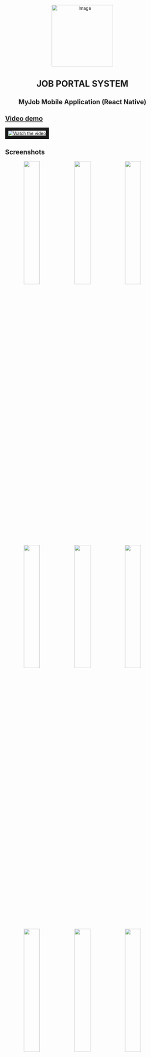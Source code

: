 <p align="center">
 <img src="https://github.com/BuiKhanhHuy/MyJobApp/assets/69914972/3ede98b7-68f6-4b6d-b3fd-85c74d225cfb" width="200"  alt="Image" />
</p>
<h1 align="center">JOB PORTAL SYSTEM</h1>
<h2 align="center">MyJob Mobile Application (React Native)</h2>

 
## [Video demo](https://www.youtube.com/watch?v=BsgL6au9uVU)
<a href="https://www.youtube.com/watch?v=BsgL6au9uVU" target="_blank">
 <img src="https://github.com/BuiKhanhHuy/MyJobApp/assets/69914972/c3a44465-c83e-4b9d-98bd-2b0ce75f825d" alt="Watch the video" border="10" />
</a>

## Screenshots
<p align="center">
<img src="https://github.com/BuiKhanhHuy/MyJobApp/assets/69914972/34062ccf-fd40-46cc-8358-01698ddca27c" width="32%"> 
<img src="https://github.com/BuiKhanhHuy/MyJobApp/assets/69914972/c4f799e0-695a-44a2-81dc-c1a0fc396a2b" width="32%"> 
<img src="https://github.com/BuiKhanhHuy/MyJobApp/assets/69914972/d22cfe9c-557d-4f61-88f2-30320a705c42" width="32%"> 
<img src="https://github.com/BuiKhanhHuy/MyJobApp/assets/69914972/1e480e34-56f8-4d4d-953e-ae9a31384bca" width="32%"> 
<img src="https://github.com/BuiKhanhHuy/MyJobApp/assets/69914972/2d26df06-7ebd-4469-87d9-332a3f08f70c" width="32%"> 
<img src="https://github.com/BuiKhanhHuy/MyJobApp/assets/69914972/fdddf1aa-673f-42c9-9d4e-3294728ab812" width="32%"> 
<img src="https://github.com/BuiKhanhHuy/MyJobApp/assets/69914972/2e4631c7-f178-499c-bcac-998383eccd98" width="32%"> 
<img src="https://github.com/BuiKhanhHuy/MyJobApp/assets/69914972/6b3bdb4a-9eef-43e5-b0b3-aa96d50eccd8" width="32%"> 
<img src="https://github.com/BuiKhanhHuy/MyJobApp/assets/69914972/56bd1527-dfbb-42d0-b47a-acc8aba00467" width="32%"> 
<img src="https://github.com/BuiKhanhHuy/MyJobApp/assets/69914972/5d81ec16-8ef6-4115-a3ac-dce9283d4f24" width="32%"> 
<img src="https://github.com/BuiKhanhHuy/MyJobApp/assets/69914972/f2f89408-24a8-4b00-a2bc-4640a7019cf2" width="32%"> 
<img src="https://github.com/BuiKhanhHuy/MyJobApp/assets/69914972/9c38eca7-f32b-4b10-b1b8-548ba31c731f" width="32%"> 
<img src="https://github.com/BuiKhanhHuy/MyJobApp/assets/69914972/93b623d4-e232-4a64-b55b-fd144bb6f2f0" width="32%"> 
<img src="https://github.com/BuiKhanhHuy/MyJobApp/assets/69914972/98607a0d-2c4f-4c4d-ab16-30d58f2dbd48" width="32%"> 
<img src="https://github.com/BuiKhanhHuy/MyJobApp/assets/69914972/b6c5b4f2-f5ef-4aea-b54e-53622dc1e793" width="32%"> 
<img src="https://github.com/BuiKhanhHuy/MyJobApp/assets/69914972/048d29c0-9bd9-4f42-a672-0936a652c014" width="32%"> 
<img src="https://github.com/BuiKhanhHuy/MyJobApp/assets/69914972/716ad7f2-5dcd-4375-8130-e3f538350f82" width="32%"> 
<img src="https://github.com/BuiKhanhHuy/MyJobApp/assets/69914972/eb526440-8d6b-4f9e-a0ed-50e4f883678e" width="32%"> 
<img src="https://github.com/BuiKhanhHuy/MyJobApp/assets/69914972/f7fa5588-8531-44e3-945c-35bb889ee3f4" width="32%"> 
</p>
## React and React Native version

* [react](https://github.com/facebook/react): 18.2.0
* [react-native](https://github.com/facebook/react-native): 0.71.1

## `Dependencies`
```bash
"@hookform/resolvers": "^2.9.11",
"@react-native-async-storage/async-storage": "^1.18.1",
"@react-native-clipboard/clipboard": "^1.11.2",
"@react-native-community/datetimepicker": "^7.0.1",
"@react-native-community/masked-view": "^0.1.11",
"@react-native-firebase/app": "^17.5.0",
"@react-native-firebase/firestore": "^17.5.0",
"@react-native-firebase/messaging": "^17.5.0",
"@react-native-google-signin/google-signin": "^9.0.2",
"@react-navigation/bottom-tabs": "^6.5.3",
"@react-navigation/elements": "^1.3.17",
"@react-navigation/native": "^6.1.2",
"@react-navigation/native-stack": "^6.9.8",
"@reduxjs/toolkit": "^1.9.3",
"@rneui/base": "^0.0.0-edge.2",
"@rneui/themed": "^0.0.0-edge.2",
"axios": "^1.3.4",
"dayjs": "^1.11.7",
"deprecated-react-native-prop-types": "^2.2.0",
"lodash": "^4.17.21",
"moment-timezone": "^0.5.43",
"native-base": "^3.4.25",
"query-string": "^8.1.0",
"react": "18.2.0",
"react-hook-form": "^7.42.1",
"react-moment": "^1.1.3",
"react-native": "0.71.1",
"react-native-actions-sheet": "^0.8.21",
"react-native-awesome-gallery": "^0.3.5",
"react-native-blob-util": "^0.17.3",
"react-native-collapsible": "^1.6.0",
"react-native-curved-bottom-bar": "^2.1.4",
"react-native-document-picker": "^8.2.0",
"react-native-element-dropdown": "^2.9.0",
"react-native-email-link": "^1.14.4",
"react-native-fast-image": "^8.6.3",
"react-native-fbsdk": "^3.0.0",
"react-native-file-viewer": "^2.1.5",
"react-native-fs": "^2.20.0",
"react-native-geolocation-service": "^5.3.1",
"react-native-gesture-handler": "^2.10.0",
"react-native-html-to-pdf": "^0.12.0",
"react-native-htmlview": "^0.16.0",
"react-native-image-crop-picker": "^0.39.0",
"react-native-ionicons": "^4.6.5",
"react-native-keychain": "^8.1.1",
"react-native-kommunicate-chat": "^2.1.7",
"react-native-map-clustering": "^3.4.2",
"react-native-maps": "^1.4.0",
"react-native-pdf": "^6.6.2",
"react-native-permissions": "^3.8.0",
"react-native-ratings": "^8.1.0",
"react-native-reanimated": "^2.17.0",
"react-native-reanimated-carousel": "^3.3.2",
"react-native-safe-area-context": "^3.3.2",
"react-native-screens": "^3.19.0",
"react-native-share": "^8.2.2",
"react-native-snap-carousel": "^3.9.1",
"react-native-splash-screen": "^3.3.0",
"react-native-svg": "^12.1.1",
"react-native-swipe-list-view": "^3.2.9",
"react-native-vector-icons": "^9.2.0",
"react-native-webview": "^11.26.1",
"react-redux": "^8.0.5",
"redux": "^4.2.1",
"redux-thunk": "^2.4.2",
"yup": "^1.0.2"
```
## `devDependencies`
```bash
"@babel/core": "^7.20.0",
"@babel/preset-env": "^7.20.0",
"@babel/runtime": "^7.20.0",
"@react-native-community/eslint-config": "^3.0.0",
"@tsconfig/react-native": "^2.0.2",
"@types/jest": "^29.2.1",
"@types/react": "^18.0.24",
"@types/react-test-renderer": "^18.0.0",
"babel-jest": "^29.2.1",
"eslint": "^8.19.0",
"jest": "^29.2.1",
"metro-react-native-babel-preset": "0.73.7",
"prettier": "^2.4.1",
"react-test-renderer": "18.2.0",
"typescript": "4.8.4"
```

## Running

❗Must run [Server Backend](https://github.com/BuiKhanhHuy/myjob_api)  first

#### Clone & install

* Clone this repo `https://github.com/BuiKhanhHuy/MyJobApp.git`
* `cd MyJobApp`
* run `npm install`

#### iOS

* Run `react-native run-ios`

#### Android

* Run `android avd` and start an emulator
* Run `react-native run-android`

## 👉 Backend & Web repo link
* #### 🖥️  [Backend server](https://github.com/BuiKhanhHuy/myjob_api) 
* #### 🌐  [Web application](https://github.com/BuiKhanhHuy/my-job-web-app) 
